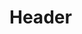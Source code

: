 <!-- TITLE: SURROGATES -->
<!-- SUBTITLE:  Hybrid Communications to Foster 5G Vehicular Services -->

# Header